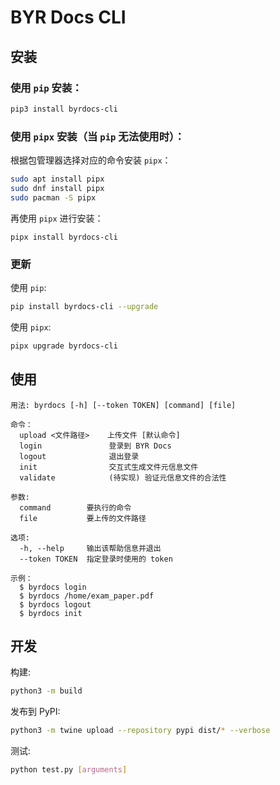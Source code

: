 # BYR Docs CLI

## 安装

### 使用 `pip` 安装：
```bash
pip3 install byrdocs-cli
```

### 使用 `pipx` 安装（当 `pip` 无法使用时）：

根据包管理器选择对应的命令安装 `pipx`：
```bash
sudo apt install pipx
sudo dnf install pipx
sudo pacman -S pipx
```

再使用 `pipx` 进行安装：
```
pipx install byrdocs-cli   
```

### 更新

使用 `pip`:
```bash
pip install byrdocs-cli --upgrade 
```

使用 `pipx`:
```bash
pipx upgrade byrdocs-cli
```

## 使用

```
用法: byrdocs [-h] [--token TOKEN] [command] [file]

命令：
  upload <文件路径>    上传文件 [默认命令]
  login               登录到 BYR Docs
  logout              退出登录
  init                交互式生成文件元信息文件
  validate            (待实现) 验证元信息文件的合法性

参数:
  command        要执行的命令
  file           要上传的文件路径

选项:
  -h, --help     输出该帮助信息并退出
  --token TOKEN  指定登录时使用的 token

示例：
  $ byrdocs login
  $ byrdocs /home/exam_paper.pdf
  $ byrdocs logout
  $ byrdocs init
```

## 开发

构建:

```bash
python3 -m build
```


发布到 PyPI:
```bash
python3 -m twine upload --repository pypi dist/* --verbose
```

测试:
```bash
python test.py [arguments]
```

